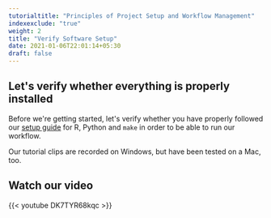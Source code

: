 ```yaml
---
tutorialtitle: "Principles of Project Setup and Workflow Management"
indexexclude: "true"
weight: 2
title: "Verify Software Setup"
date: 2021-01-06T22:01:14+05:30
draft: false
---
```


## Let's verify whether everything is properly installed

Before we're getting started, let's verify whether you have properly followed our [setup guide](/building-blocks/configure-your-computer/) for R, Python and `make` in order to be able to run our workflow.

Our tutorial clips are recorded on Windows, but have been tested on a Mac, too.

## Watch our video

{{< youtube DK7TYR68kqc >}}
